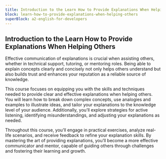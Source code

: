 ```yaml
---
title: Introduction to the Learn How to Provide Explanations When Helping Others
block: learn-how-to-provide-explanations-when-helping-others
superBlock: a2-english-for-developers
---
```


## Introduction to the Learn How to Provide Explanations When Helping Others

Effective communication of explanations is crucial when assisting others, whether in technical support, tutoring, or mentoring roles. Being able to explain concepts clearly and concisely not only helps others understand but also builds trust and enhances your reputation as a reliable source of knowledge.

This course focuses on equipping you with the skills and techniques needed to provide clear and effective explanations when helping others. You will learn how to break down complex concepts, use analogies and examples to illustrate ideas, and tailor your explanations to the knowledge level of your audience. Additionally, you’ll explore strategies for active listening, identifying misunderstandings, and adjusting your explanations as needed.

Throughout this course, you’ll engage in practical exercises, analyze real-life scenarios, and receive feedback to refine your explanation skills. By mastering the art of providing explanations, you’ll become a more effective communicator and mentor, capable of guiding others through challenges and fostering their learning and growth.
